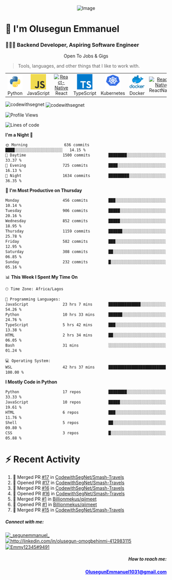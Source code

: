 <div align="center">
  <img align="center" height="200" width="1000" src="https://raw.githubusercontent.com/Schweinepriester/Schweinepriester/master/MeagerHardtofindAlbertosaurus-size_restricted.gif" alt="Image" />
</div>

<div>
  <h1 align="left">👋 I'm Olusegun Emmanuel</h1>
</div>
<h3 align="left">👨🏾‍💻 Backend Developer, Aspiring Software Engineer</h3>
<p align="center"> Open To Jobs & Gigs</p>

> Tools, languages, and other things that I like to work with.
<table>
  <tr>
    <td align="center" width="96">
      <a href="#macropower-tech">
        <img src="https://raw.githubusercontent.com/github/explore/main/topics/python/python.png" width="48" height="48" alt="Python" />
      </a>
      <br>Python
    </td>
    <td align="center" width="96">
      <a href="#macropower-tech">
        <img src="https://raw.githubusercontent.com/github/explore/main/topics/javascript/javascript.png" width="48" height="48" alt="JavaScript" />
      </a>
      <br>JavaScript
    </td>
    <td align="center" width="96">
      <a href="#macropower-tech">
        <img src="https://reactnative.dev/img/header_logo.svg" width="48" height="48" alt="React-Native" />
      </a>
      <br>React
    </td>
    <td align="center" width="96">
      <a href="#macropower-tech">
        <img src="https://raw.githubusercontent.com/github/explore/main/topics/typescript/typescript.png" width="48" height="48" alt="TypeScript" />
      </a>
      <br>TypeScript
    </td>
    <td align="center" width="96">
      <a href="#macropower-tech">
        <img src="https://raw.githubusercontent.com/cncf/artwork/master/projects/kubernetes/icon/color/kubernetes-icon-color.svg" width="48" height="48" alt="Kubernetes" />
      </a>
      <br>Kubernetes
    </td>
    <td align="center" width="96"> 
      <a href="#macropower-tech">
        <img src="https://raw.githubusercontent.com/github/explore/main/topics/docker/docker.png" width="48" height="48" alt="Docker" />
      </a>
      <br>Docker
    </td>
   <td align="center" width="96">
      <a href="#macropower-tech">
        <img src="https://reactnative.dev/img/header_logo.svg" width="48" height="48" alt="React-Native" />
      </a>
      <br>ReactNative
    </td>
     <td align="center" width="96">
      <a href="#macropower-tech">
        <img src="https://upload.wikimedia.org/wikipedia/commons/3/35/Tux.svg" width="48" height="48" alt="Linux" />
      </a>
      <br>Linux
    </td>
  </tr>
</table>


<div>
  <p><img align="left" src="https://github-readme-stats.vercel.app/api/top-langs?username=codewithsegnet&show_icons=true&locale=en&bg_color=00000000&layout=compact&hide_border=True&text_color=ffffff" alt="codewithsegnet" /></p>
<p>&nbsp;<img align="center" src="https://github-readme-stats.vercel.app/api?username=codewithsegnet&show_icons=true&locale=en&bg_color=00000000&hide_border=True&text_color=ffffff" alt="codewithsegnet" /></p>

</div>

<!--START_SECTION:wakatime-->
![Profile Views](http://img.shields.io/badge/Profile%20Views-0-blue)

![Lines of code](https://img.shields.io/badge/From%20Hello%20World%20I%27ve%20Written-25.4%20million%20lines%20of%20code-blue)

**I'm a Night 🦉** 

```text
🌞 Morning                636 commits         ████░░░░░░░░░░░░░░░░░░░░░   14.15 % 
🌆 Daytime                1500 commits        ████████░░░░░░░░░░░░░░░░░   33.37 % 
🌃 Evening                725 commits         ████░░░░░░░░░░░░░░░░░░░░░   16.13 % 
🌙 Night                  1634 commits        █████████░░░░░░░░░░░░░░░░   36.35 % 
```
📅 **I'm Most Productive on Thursday** 

```text
Monday                   456 commits         ███░░░░░░░░░░░░░░░░░░░░░░   10.14 % 
Tuesday                  906 commits         █████░░░░░░░░░░░░░░░░░░░░   20.16 % 
Wednesday                852 commits         █████░░░░░░░░░░░░░░░░░░░░   18.95 % 
Thursday                 1159 commits        ██████░░░░░░░░░░░░░░░░░░░   25.78 % 
Friday                   582 commits         ███░░░░░░░░░░░░░░░░░░░░░░   12.95 % 
Saturday                 308 commits         ██░░░░░░░░░░░░░░░░░░░░░░░   06.85 % 
Sunday                   232 commits         █░░░░░░░░░░░░░░░░░░░░░░░░   05.16 % 
```


📊 **This Week I Spent My Time On** 

```text
🕑︎ Time Zone: Africa/Lagos

💬 Programming Languages: 
JavaScript               23 hrs 7 mins       ██████████████░░░░░░░░░░░   54.26 % 
Python                   10 hrs 33 mins      ██████░░░░░░░░░░░░░░░░░░░   24.76 % 
TypeScript               5 hrs 42 mins       ███░░░░░░░░░░░░░░░░░░░░░░   13.38 % 
HTML                     2 hrs 34 mins       ██░░░░░░░░░░░░░░░░░░░░░░░   06.05 % 
Bash                     31 mins             ░░░░░░░░░░░░░░░░░░░░░░░░░   01.24 % 

💻 Operating System: 
WSL                      42 hrs 37 mins      █████████████████████████   100.00 % 
```

**I Mostly Code in Python** 

```text
Python                   17 repos            ████████░░░░░░░░░░░░░░░░░   33.33 % 
JavaScript               10 repos            █████░░░░░░░░░░░░░░░░░░░░   19.61 % 
HTML                     6 repos             ███░░░░░░░░░░░░░░░░░░░░░░   11.76 % 
Shell                    5 repos             ██░░░░░░░░░░░░░░░░░░░░░░░   09.80 % 
CSS                      3 repos             █░░░░░░░░░░░░░░░░░░░░░░░░   05.88 % 
```




<!--END_SECTION:wakatime-->


# ⚡ Recent Activity
<!--START_SECTION:activity-->
1. 🎉 Merged PR [#17](https://github.com/CodewithSegNet/Smash-Travels/pull/17) in [CodewithSegNet/Smash-Travels](https://github.com/CodewithSegNet/Smash-Travels)
2. 💪 Opened PR [#17](https://github.com/CodewithSegNet/Smash-Travels/pull/17) in [CodewithSegNet/Smash-Travels](https://github.com/CodewithSegNet/Smash-Travels)
3. 🎉 Merged PR [#16](https://github.com/CodewithSegNet/Smash-Travels/pull/16) in [CodewithSegNet/Smash-Travels](https://github.com/CodewithSegNet/Smash-Travels)
4. 💪 Opened PR [#16](https://github.com/CodewithSegNet/Smash-Travels/pull/16) in [CodewithSegNet/Smash-Travels](https://github.com/CodewithSegNet/Smash-Travels)
5. 🎉 Merged PR [#1](https://github.com/Billionmekus/qiimeet/pull/1) in [Billionmekus/qiimeet](https://github.com/Billionmekus/qiimeet)
6. 💪 Opened PR [#1](https://github.com/Billionmekus/qiimeet/pull/1) in [Billionmekus/qiimeet](https://github.com/Billionmekus/qiimeet)
7. 🎉 Merged PR [#15](https://github.com/CodewithSegNet/Smash-Travels/pull/15) in [CodewithSegNet/Smash-Travels](https://github.com/CodewithSegNet/Smash-Travels)
<!--END_SECTION:activity-->


<h5 align="left">Connect with me:</h5>
<p align="left">
<a href="https://twitter.com/_segunemmanuel_" target="blank"><img align="center" src="https://raw.githubusercontent.com/rahuldkjain/github-profile-readme-generator/master/src/images/icons/Social/twitter.svg" alt="_segunemmanuel_" height="30" width="40" /></a>
<a href="https://linkedin.com/in/http://linkedin.com/in/olusegun-omogbehinmi-412983115" target="blank"><img align="center" src="https://raw.githubusercontent.com/rahuldkjain/github-profile-readme-generator/master/src/images/icons/Social/linked-in-alt.svg" alt="http://linkedin.com/in/olusegun-omogbehinmi-412983115" height="30" width="40" /></a>
<a href="https://discord.gg/Emmy12345#9491" target="blank"><img align="center" src="https://raw.githubusercontent.com/rahuldkjain/github-profile-readme-generator/master/src/images/icons/Social/discord.svg" alt="Emmy12345#9491" height="30" width="40" /></a>

   <div style="flex: 1; text-align: right;">
    <h5>How to reach me:</h5>
    <a href="mailto:OlusegunEmmanuel1031@gmail.com" style="color: blue; font-weight: bold;">OlusegunEmmanuel1031@gmail.com</a>
  </div>
</p>
